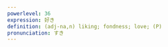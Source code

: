 ```yaml
---
powerlevel: 36
expression: 好き
definition: (adj-na,n) liking; fondness; love; (P)
pronunciation: すき
---
```

